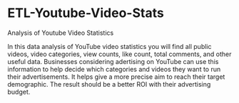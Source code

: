 # ETL-Youtube-Video-Stats
Analysis of Youtube Video Statistics

In this data analysis of YouTube video statistics you will find all public videos, video categories, view counts, like count, total comments, and other useful data. Businesses considering adertising on YouTube can use this information to help decide which categories and videos they want to run their advertisements. It helps give a more precise aim to reach their target demographic. The result should be a better ROI with their advertising budget.
